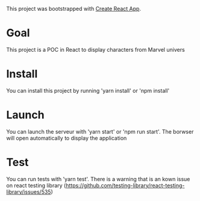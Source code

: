 This project was bootstrapped with [Create React App](https://github.com/facebook/create-react-app).

# Goal

This project is a POC in React to display characters from Marvel univers

# Install

You can install this project by running 'yarn install' or 'npm install'

# Launch

You can launch the serveur with 'yarn start' or 'npm run start'. The borwser will open automatically to display the application

# Test

You can run tests with 'yarn test'. There is a warning that is an kown issue on react testing library (https://github.com/testing-library/react-testing-library/issues/535)